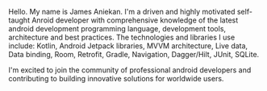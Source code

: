 Hello. My name is James Aniekan. I'm a driven and highly motivated self-taught Anroid developer with comprehensive knowledge of the latest android development programming language, development tools, architecture and best practices.
The technologies and libraries I use include:
Kotlin, Android Jetpack libraries,  MVVM architecture, Live data, Data binding, Room, Retrofit, Gradle, Navigation, Dagger/Hilt, JUnit, SQLite.

I'm excited to join the community of professional android developers and contributing to building innovative solutions for worldwide users.
